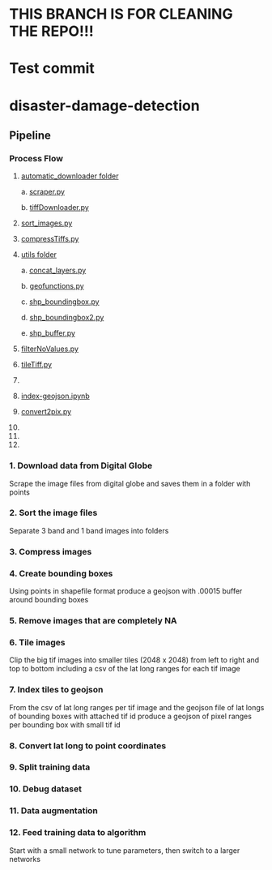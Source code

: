 # THIS BRANCH IS FOR CLEANING THE REPO!!!

# Test commit

# disaster-damage-detection

## Pipeline

### Process Flow

1. [automatic_downloader folder](https://github.com/DDS-Lab/disaster-damage-detection/tree/master/automatic-image-downloader)

	a. [scraper.py](https://github.com/DDS-Lab/disaster-damage-detection/blob/automatic-image-downloader/automatic-image-downloader/automatic_downloader/scraper.py)

	b. [tiffDownloader.py](https://github.com/DDS-Lab/disaster-damage-detection/blob/automatic-image-downloader/automatic-image-downloader/automatic_downloader/tiffDownloader.py)

2. [sort_images.py](https://github.com/DDS-Lab/harvey-data-processing/blob/script_cleaning/band_sorting/sort_images.py)

3. [compressTiffs.py](https://github.com/DDS-Lab/disaster-damage-detection/blob/master/raster-processing/compressTiffs.py)

4. [utils folder](https://github.com/DDS-Lab/disaster-damage-detection/tree/master/utils)

	a. [concat_layers.py](https://github.com/DDS-Lab/disaster-damage-detection/blob/master/utils/concat_layers.py)

	b. [geofunctions.py](https://github.com/DDS-Lab/disaster-damage-detection/blob/master/utils/geofunctions.py)

	c. [shp_boundingbox.py](https://github.com/DDS-Lab/disaster-damage-detection/blob/master/utils/shp_boundingbox.py)

	d. [shp_boundingbox2.py](https://github.com/DDS-Lab/disaster-damage-detection/blob/master/utils/shp_boundingbox2.py)

	e. [shp_buffer.py](https://github.com/DDS-Lab/disaster-damage-detection/blob/master/utils/shp_buffer.py)

5. [filterNoValues.py](https://github.com/DDS-Lab/disaster-damage-detection/blob/master/raster-processing/filter-no-values/filterNoValues.py)

6. [tileTiff.py](https://github.com/DDS-Lab/hyak_files/blob/master/tileTiff.py)

7.

8. [index-geojson.ipynb](https://github.com/DDS-Lab/disaster-damage-detection/blob/Index-geojson-tifs/Index-geojson.ipynb)

9. [convert2pix.py](https://github.com/DDS-Lab/disaster-damage-detection/blob/master/utils/convert2pix.py)

10.
11.
12.

### 1. Download data from Digital Globe

Scrape the image files from digital globe and saves them in a folder with points

### 2. Sort the image files

Separate 3 band and 1 band images into folders

### 3. Compress images

### 4. Create bounding boxes

Using points in shapefile format produce a geojson with .00015 buffer around bounding boxes

### 5. Remove images that are completely NA

### 6. Tile images

Clip the big tif images into smaller tiles (2048 x 2048) from left to right and top to bottom including a csv of the lat long ranges for each tif image

### 7. Index tiles to geojson

From the csv of lat long ranges per tif image and the geojson file of lat longs of bounding boxes with attached tif id produce a geojson of pixel ranges per bounding box with small tif id

### 8. Convert lat long to point coordinates

### 9. Split training data

### 10. Debug dataset

### 11. Data augmentation

### 12. Feed training data to algorithm

Start with a small network to tune parameters, then switch to a larger networks
